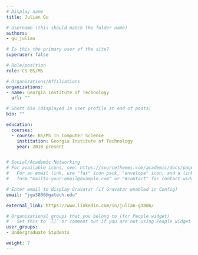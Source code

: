 ```yaml
---
# Display name
title: Julian Gu

# Username (this should match the folder name)
authors:
- gu_julian

# Is this the primary user of the site?
superuser: false

# Role/position
role: CS BS/MS

# Organizations/Affiliations
organizations:
- name: Georgia Institute of Technology
  url: ""

# Short bio (displayed in user profile at end of posts)
bio: ""

education:
  courses:
  - course: BS/MS in Computer Science
    institution: Georgia Institute of Technology
    year: 2018-present


# Social/Academic Networking
# For available icons, see: https://sourcethemes.com/academic/docs/page-builder/#icons
#   For an email link, use "fas" icon pack, "envelope" icon, and a link in the
#   form "mailto:your-email@example.com" or "#contact" for contact widget.

# Enter email to display Gravatar (if Gravatar enabled in Config)
email: "jgu3806@gatech.edu"

external_link: https://www.linkedin.com/in/julian-g3806/

# Organizational groups that you belong to (for People widget)
#   Set this to `[]` or comment out if you are not using People widget.
user_groups:
- Undergraduate Students

weight: 7
---
```

